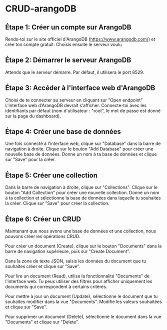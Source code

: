 # CRUD-arangoDB

## Étape 1: Créer un compte sur ArangoDB

Rends-toi sur le site officiel d'ArangoDB (https://www.arangodb.com/) et crée ton compte gratuit.
Choisis ensuite le serveur voulu 

## Étape 2: Démarrer le serveur ArangoDB

Attends que le serveur démarre. Par défaut, il utilisera le port 8529.

## Étape 3: Accéder à l'interface web d'ArangoDB

Choisi de te connecter au serveur en cliquant sur "Open endpoint"
L'interface web d'ArangoDB devrait s'afficher. Connecte-toi avec les identifiants par défaut (nom d'utilisateur : "root", le mot de passe est donné sur la page du dashboard).

## Étape 4: Créer une base de données

Une fois connecté à l'interface web, clique sur "Database" dans la barre de navigation à droite.
Clique sur le bouton "Add Database" pour créer une nouvelle base de données.
Donne un nom à ta base de données et clique sur "Save" pour la créer.

## Étape 5: Créer une collection

Dans la barre de navigation à droite, clique sur "Collections".
Clique sur le bouton "Add Collection" pour créer une nouvelle collection.
Donne un nom à ta collection et sélectionne la base de données dans laquelle tu souhaites la créer. Clique sur "Save" pour créer la collection.

## Étape 6: Créer un CRUD
Maintenant que nous avons une base de données et une collection, nous pouvons créer les opérations CRUD.

Pour créer un document (Create), clique sur le bouton "Documents" dans la barre de navigation supérieure, puis sur "Create Document".

Dans la zone de texte JSON, saisis les données du document que tu souhaites créer et clique sur "Save".

Pour lire un document (Read), utilise la fonctionnalité "Documents" de l'interface web. Tu peux utiliser des filtres pour afficher uniquement les documents qui correspondent à certains critères.

Pour mettre à jour un document (Update), sélectionne le document que tu souhaites modifier dans la vue "Documents". Modifie les valeurs souhaitées et clique sur "Save".

Pour supprimer un document (Delete), sélectionne le document dans la vue "Documents" et clique sur "Delete".
